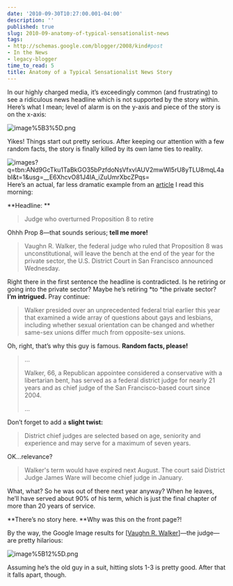 ```yaml
---
date: '2010-09-30T10:27:00.001-04:00'
description: ''
published: true
slug: 2010-09-anatomy-of-typical-sensationalist-news
tags:
- http://schemas.google.com/blogger/2008/kind#post
- In the News
- legacy-blogger
time_to_read: 5
title: Anatomy of a Typical Sensationalist News Story
---
```



In our highly charged media, it’s exceedingly common (and frustrating) to see a ridiculous news headline which is not supported by the story within. Here’s what I mean; level of alarm is on the y-axis and piece of the story is on the x-axis:

![image%5B3%5D.png](image%5B3%5D.png)

Yikes! Things start out pretty serious. After keeping our attention with a few random facts, the story is finally killed by its own lame ties to reality.

![images?q=tbn:ANd9GcTku1TaBkGO35bPzfdoNsVfxvlAUV2mwWl5rU8yTLU8mqL4abI&amp;t=1&amp;usg=__E6XhcvO81J4IA_iZuUmrXbcZPqs=](images?q=tbn:ANd9GcTku1TaBkGO35bPzfdoNsVfxvlAUV2mwWl5rU8yTLU8mqL4abI&amp;t=1&amp;usg=__E6XhcvO81J4IA_iZuUmrXbcZPqs=)Here’s an actual, far less dramatic example from an [article](http://www.latimes.com/news/nationworld/nation/wire/sns-prop8-judge,0,1452598.story) I read this morning:

**Headline: **
<blockquote> 

Judge who overturned Proposition 8 to retire
</blockquote>

Ohhh Prop 8—that sounds serious; **tell me more!**
<blockquote> 

Vaughn R. Walker, the federal judge who ruled that Proposition 8 was unconstitutional, will leave the bench at the end of the year for the private sector, the U.S. District Court in San Francisco announced Wednesday.
</blockquote>

Right there in the first sentence the headline is contradicted. Is he retiring or going into the private sector? Maybe he’s retiring *to *the private sector? **I’m intrigued.** Pray continue:
<blockquote> 

Walker presided over an unprecedented federal trial earlier this year that examined a wide array of questions about gays and lesbians, including whether sexual orientation can be changed and whether same-sex unions differ much from opposite-sex unions.
</blockquote>

Oh, right, that’s why this guy is famous. **Random facts, please!**
<blockquote> 

…  

Walker, 66, a Republican appointee considered a conservative with a libertarian bent, has served as a federal district judge for nearly 21 years and as chief judge of the San Francisco-based court since 2004.  

…
</blockquote>

Don’t forget to add a **slight twist:**
<blockquote> 

District chief judges are selected based on age, seniority and experience and may serve for a maximum of seven years.
</blockquote>

OK…relevance?
<blockquote> 

Walker's term would have expired next August. The court said District Judge James Ware will become chief judge in January.
</blockquote>

What, what? So he was out of there next year anyway? When he leaves, he’ll have served about 90% of his term, which is just the final chapter of more than 20 years of service. 

**There’s no story here. **Why was this on the front page?!

By the way, the Google Image results for [[Vaughn R. Walker](http://www.google.com/images?q=Vaughn+R.+Walker)]—the judge—are pretty hilarious:

![image%5B12%5D.png](image%5B12%5D.png)  

Assuming he’s the old guy in a suit, hitting slots 1-3 is pretty good. After that it falls apart, though.